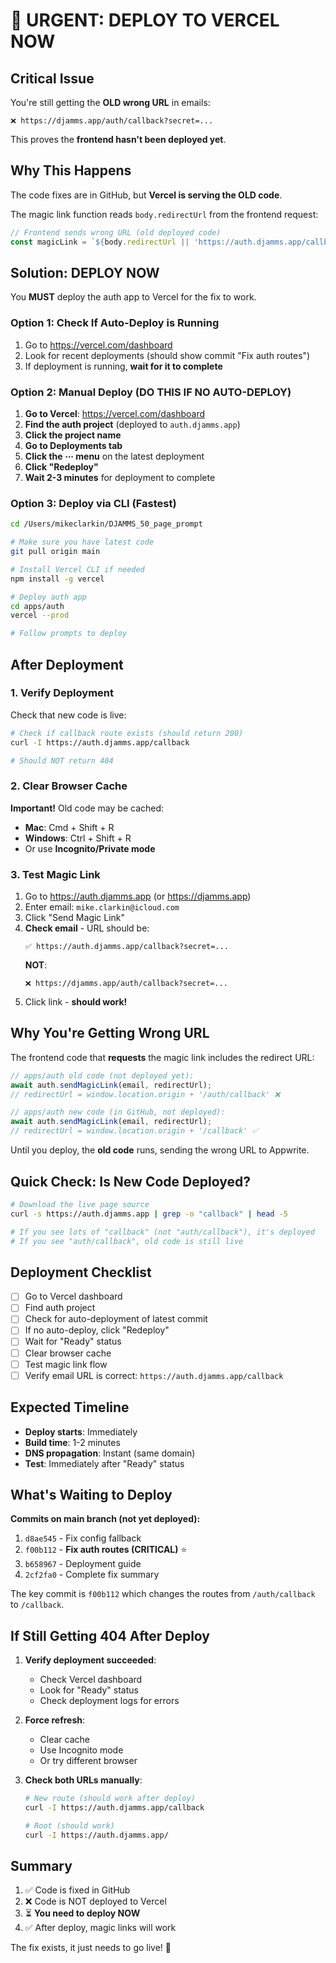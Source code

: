# 🚨 URGENT: DEPLOY TO VERCEL NOW

## Critical Issue

You're still getting the **OLD wrong URL** in emails:
```
❌ https://djamms.app/auth/callback?secret=...
```

This proves the **frontend hasn't been deployed yet**.

## Why This Happens

The code fixes are in GitHub, but **Vercel is serving the OLD code**.

The magic link function reads `body.redirectUrl` from the frontend request:
```javascript
// Frontend sends wrong URL (old deployed code)
const magicLink = `${body.redirectUrl || 'https://auth.djamms.app/callback'}...`
```

## Solution: DEPLOY NOW

You **MUST** deploy the auth app to Vercel for the fix to work.

### Option 1: Check If Auto-Deploy is Running

1. Go to https://vercel.com/dashboard
2. Look for recent deployments (should show commit "Fix auth routes")
3. If deployment is running, **wait for it to complete**

### Option 2: Manual Deploy (DO THIS IF NO AUTO-DEPLOY)

1. **Go to Vercel**: https://vercel.com/dashboard
2. **Find the auth project** (deployed to `auth.djamms.app`)
3. **Click the project name**
4. **Go to Deployments tab**
5. **Click the ⋯ menu** on the latest deployment
6. **Click "Redeploy"**
7. **Wait 2-3 minutes** for deployment to complete

### Option 3: Deploy via CLI (Fastest)

```bash
cd /Users/mikeclarkin/DJAMMS_50_page_prompt

# Make sure you have latest code
git pull origin main

# Install Vercel CLI if needed
npm install -g vercel

# Deploy auth app
cd apps/auth
vercel --prod

# Follow prompts to deploy
```

## After Deployment

### 1. Verify Deployment

Check that new code is live:
```bash
# Check if callback route exists (should return 200)
curl -I https://auth.djamms.app/callback

# Should NOT return 404
```

### 2. Clear Browser Cache

**Important!** Old code may be cached:
- **Mac**: Cmd + Shift + R
- **Windows**: Ctrl + Shift + R
- Or use **Incognito/Private mode**

### 3. Test Magic Link

1. Go to https://auth.djamms.app (or https://djamms.app)
2. Enter email: `mike.clarkin@icloud.com`
3. Click "Send Magic Link"
4. **Check email** - URL should be:
   ```
   ✅ https://auth.djamms.app/callback?secret=...
   ```
   **NOT**:
   ```
   ❌ https://djamms.app/auth/callback?secret=...
   ```
5. Click link - **should work!**

## Why You're Getting Wrong URL

The frontend code that **requests** the magic link includes the redirect URL:

```typescript
// apps/auth old code (not deployed yet):
await auth.sendMagicLink(email, redirectUrl);
// redirectUrl = window.location.origin + '/auth/callback' ❌

// apps/auth new code (in GitHub, not deployed):
await auth.sendMagicLink(email, redirectUrl);
// redirectUrl = window.location.origin + '/callback' ✅
```

Until you deploy, the **old code** runs, sending the wrong URL to Appwrite.

## Quick Check: Is New Code Deployed?

```bash
# Download the live page source
curl -s https://auth.djamms.app | grep -o "callback" | head -5

# If you see lots of "callback" (not "auth/callback"), it's deployed
# If you see "auth/callback", old code is still live
```

## Deployment Checklist

- [ ] Go to Vercel dashboard
- [ ] Find auth project
- [ ] Check for auto-deployment of latest commit
- [ ] If no auto-deploy, click "Redeploy"
- [ ] Wait for "Ready" status
- [ ] Clear browser cache
- [ ] Test magic link flow
- [ ] Verify email URL is correct: `https://auth.djamms.app/callback`

## Expected Timeline

- **Deploy starts**: Immediately
- **Build time**: 1-2 minutes
- **DNS propagation**: Instant (same domain)
- **Test**: Immediately after "Ready" status

## What's Waiting to Deploy

**Commits on main branch (not yet deployed):**
1. `d8ae545` - Fix config fallback
2. `f00b112` - **Fix auth routes (CRITICAL)** ⭐
3. `b658967` - Deployment guide
4. `2cf2fa0` - Complete fix summary

The key commit is `f00b112` which changes the routes from `/auth/callback` to `/callback`.

## If Still Getting 404 After Deploy

1. **Verify deployment succeeded**:
   - Check Vercel dashboard
   - Look for "Ready" status
   - Check deployment logs for errors

2. **Force refresh**:
   - Clear cache
   - Use Incognito mode
   - Or try different browser

3. **Check both URLs manually**:
   ```bash
   # New route (should work after deploy)
   curl -I https://auth.djamms.app/callback
   
   # Root (should work)
   curl -I https://auth.djamms.app/
   ```

## Summary

1. ✅ Code is fixed in GitHub
2. ❌ Code is NOT deployed to Vercel
3. ⏳ **You need to deploy NOW**
4. ✅ After deploy, magic links will work

The fix exists, it just needs to go live! 🚀
